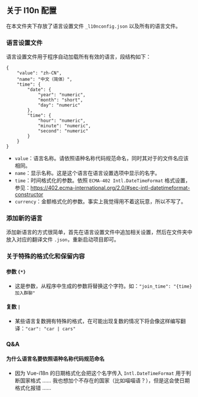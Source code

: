## 关于 I10n 配置
在本文件夹下存放了语言设置文件 `_l10nconfig.json` 以及所有的语言文件。

### 语言设置文件
语言设置文件用于程序自动加载所有有效的语言，段结构如下：
~~~
{
    "value": "zh-CN",
    "name": "中文（简体）",
    "time": {
        "date": {
            "year": "numeric",
            "month": "short",
            "day": "numeric"
        },
        "time": {
            "hour": "numeric",
            "minute": "numeric",
            "second": "numeric"
        }
    }
}
~~~
- `value`：语言名称。请依照语种名称代码规范命名，同时其对于的文件名应该相同。
- `name`：显示名称。这是这个语言在语言设置选项中显示的名字。
- `time`：时间格式化的参数。依照 `ECMA-402 Intl.DateTimeFormat` 格式设置，参见：https://402.ecma-international.org/2.0/#sec-intl-datetimeformat-constructor
- `currency`：金额格式化的参数。事实上我觉得用不着这玩意，所以不写了。

### 添加新的语言
添加新语言的方式很简单，首先在语言设置文件中追加相关设置，然后在文件夹中放入对应的翻译文件 `.json`，重新启动项目即可。

### 关于特殊的格式化和保留内容
#### 参数 `{*}`
- 这是参数，从程序中生成的参数将替换这个字符。如：`"join_time": "{time} 加入群聊"
`
#### 复数 `|`
- 某些语言复数拥有特殊的格式，在可能出现复数的情况下将会像这样编写翻译：`"car": "car | cars"`

### Q&A
#### 为什么语言名要依照语种名称代码规范命名
- 因为 Vue-i18n 的日期格式化会把这个名字传入 `Intl.DateTimeFormat` 用于判断国家格式 …… 我也想加个不存在的国家（比如喵喵语？），但是这会使日期格式化报错 ……